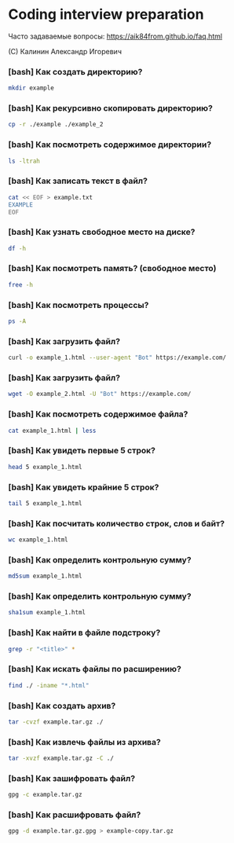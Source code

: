 # Coding interview preparation

Часто задаваемые вопросы: https://aik84from.github.io/faq.html

(C) Калинин Александр Игоревич


### [bash] Как создать директорию?

```bash
mkdir example
```


### [bash] Как рекурсивно скопировать директорию?

```bash
cp -r ./example ./example_2
```


### [bash] Как посмотреть содержимое директории?

```bash
ls -ltrah
```


### [bash] Как записать текст в файл?

```bash
cat << EOF > example.txt
EXAMPLE
EOF
```


### [bash] Как узнать свободное место на диске?

```bash
df -h
```


### [bash] Как посмотреть память? (свободное место)

```bash
free -h
```


### [bash] Как посмотреть процессы?

```bash
ps -A
```


### [bash] Как загрузить файл?

```bash
curl -o example_1.html --user-agent "Bot" https://example.com/
```


### [bash] Как загрузить файл?

```bash
wget -O example_2.html -U "Bot" https://example.com/
```


### [bash] Как посмотреть содержимое файла?

```bash
cat example_1.html | less
```


### [bash] Как увидеть первые 5 строк?

```bash
head 5 example_1.html
```


### [bash] Как увидеть крайние 5 строк?

```bash
tail 5 example_1.html
```


### [bash] Как посчитать количество строк, слов и байт?

```bash
wc example_1.html
```


### [bash] Как определить контрольную сумму?

```bash
md5sum example_1.html
```


### [bash] Как определить контрольную сумму?

```bash
sha1sum example_1.html
```


### [bash] Как найти в файле подстроку?

```bash
grep -r "<title>" *
```


### [bash] Как искать файлы по расширению?

```bash
find ./ -iname "*.html"
```


### [bash] Как создать архив?

```bash
tar -cvzf example.tar.gz ./
```


### [bash] Как извлечь файлы из архива?

```bash
tar -xvzf example.tar.gz -C ./
```


### [bash] Как зашифровать файл?

```bash
gpg -c example.tar.gz
```


### [bash] Как расшифровать файл?

```bash
gpg -d example.tar.gz.gpg > example-copy.tar.gz
```



